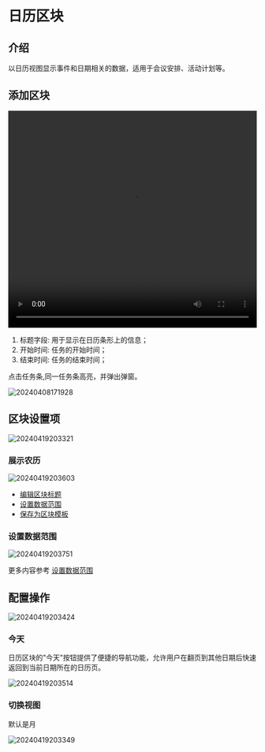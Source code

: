 # 日历区块

<PluginInfo name="block-calendar"></PluginInfo>

## 介绍

以日历视图显示事件和日期相关的数据，适用于会议安排、活动计划等。

## 添加区块

<video width="100%" height="440" controls>
      <source src="https://nocobase-docs.oss-cn-beijing.aliyuncs.com/20240419201640.mp4" type="video/mp4">
</video>

1. 标题字段: 用于显示在日历条形上的信息；
2. 开始时间: 任务的开始时间；
3. 结束时间: 任务的结束时间；

点击任务条,同一任务条高亮，并弹出弹窗。

![20240408171928](https://nocobase-docs.oss-cn-beijing.aliyuncs.com/20240408171928.png)

## 区块设置项


![20240419203321](https://nocobase-docs.oss-cn-beijing.aliyuncs.com/20240419203321.png)

### 展示农历

![20240419203603](https://nocobase-docs.oss-cn-beijing.aliyuncs.com/20240419203603.png)

- [编辑区块标题](/handbook/ui/blocks/block-settings/block-title)
- [设置数据范围](/handbook/ui/blocks/block-settings/data-scope)
- [保存为区块模板](/handbook/ui/blocks/block-settings/block-template)
### 设置数据范围

![20240419203751](https://nocobase-docs.oss-cn-beijing.aliyuncs.com/20240419203751.png)

更多内容参考 [设置数据范围](/handbook/ui/blocks/block-settings/data-scope)

## 配置操作

![20240419203424](https://nocobase-docs.oss-cn-beijing.aliyuncs.com/20240419203424.png)

### 今天

日历区块的"今天"按钮提供了便捷的导航功能，允许用户在翻页到其他日期后快速返回到当前日期所在的日历页。

![20240419203514](https://nocobase-docs.oss-cn-beijing.aliyuncs.com/20240419203514.png)

### 切换视图

默认是月

![20240419203349](https://nocobase-docs.oss-cn-beijing.aliyuncs.com/20240419203349.png)
